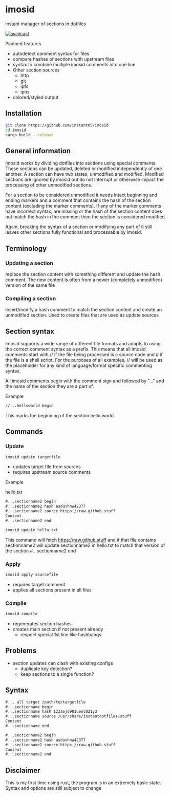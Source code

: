 # imosid

instant manager of sections in dotfiles

[![asciicast](https://asciinema.org/a/423508.svg)](https://asciinema.org/a/423508)

Planned features

- autodetect comment syntax for files
- compare hashes of sections with upstream files
- syntax to combine multiple imosid comments into one line
- Other section sources
    - http
    - git
    - ipfs
    - ipns
- colored/styled output

## Installation

```sh
git clone https://github.com/instantOS/imosid
cd imosid
cargo build --release
```
## General information

Imosid works by dividing dotfiles into sections using special comments. These
sections can be updated, deleted or modified independently of one another. A section
can have two states, unmodified and modified. Modified sections are ignored by
imosid but do not interrupt or otherwise impact the processing of other
unmodified sections. 

For a section to be considered unmodified it needs intact beginning and ending
markers and a comment that contains the hash of the section content (excluding
the marker comments).  If any of the marker comments have incorrect syntax, are
missing or the hash of the section content does not match the hash in the
comment then the section is considered modified. 

Again, breaking the syntax of a section or modifying any part of it still leaves
other sections fully functional and processable by imosid. 

## Terminology

### Updating a section

replace the section content with something different and update the hash
comment. The new content is often from a newer (completely unmodified) version
of the same file

### Compiling a section

Insert/modify a hash comment to match the section content and create an
unmodified section. Used to create files that are used as update sources


## Section syntax

Imosid supports a wide range of different file formats and adapts to using the
correct comment syntax as a prefix. This means that all imosid comments start
with // if the file being processed is c source code and \# if the file is a
shell script. For the purposes of all examples, // will be used as the
placeholder for any kind of language/format specific commenting syntax.

All imosid comments begin with the comment sign and followed by "..."  and the
name of the section they are a part of.

Example
```txt
//...helloworld begin
```
This marks the beginning of the section hello world

## Commands

### Update

```sh
imosid update targetfile
```

- updates target file from sources
- requires upstream source comments

Example

hello.txt
```txt
#...sectionname2 begin
#...sectionname2 hash asduvhnw42377
#...sectionname2 source https://raw.github.stuff
Content
#...sectionname2 end
```

``` txt
imosid update hello.txt 
```

This command will fetch https://raw.github.stuff and if that file contains
sectionname2 will update sectionname2 in hello.txt to match that version of the
section
#...sectionname2 end

### Apply

```sh
imosid apply sourcefile
```

- requires target comment
- applies all sections present in all files

### Compile

```sh
imosid compile
```

- regenerates section hashes
- creates main section if not present already
  - respect special 1st line like hashbangs

## Problems

- section updates can clash with existing configs
  - duplicate key detection?
  - keep sections to a single function?


## Syntax

```txt
#... all target /path/to/targetfile
#...sectionname begin
#...sectionname hash 123aojd981uenc821y3
#...sectionname source /usr/share/instantdotfiles/stuff
Content
#...sectionname end

#...sectionname2 begin
#...sectionname2 hash asduvhnw42377
#...sectionname2 source https://raw.github.stuff
Content
#...sectionname2 end

```

## Disclaimer

This is my first time using rust, the program is in an extremely basic state.
Syntax and options are still subject to change

